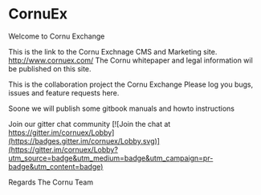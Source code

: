 # CornuEx

Welcome to Cornu Exchange

This is the link to the Cornu Exchnage CMS and Marketing site.
http://www.cornuex.com/
The Cornu whitepaper and legal information wil be published on this site.

This is the collaboration project the Cornu Exchange
Please log you bugs, issues and feature requests here.

Soone we will publish some gitbook manuals and howto instructions

Join our gitter chat community
[![Join the chat at https://gitter.im/cornuex/Lobby](https://badges.gitter.im/cornuex/Lobby.svg)](https://gitter.im/cornuex/Lobby?utm_source=badge&utm_medium=badge&utm_campaign=pr-badge&utm_content=badge)

Regards
The Cornu Team
